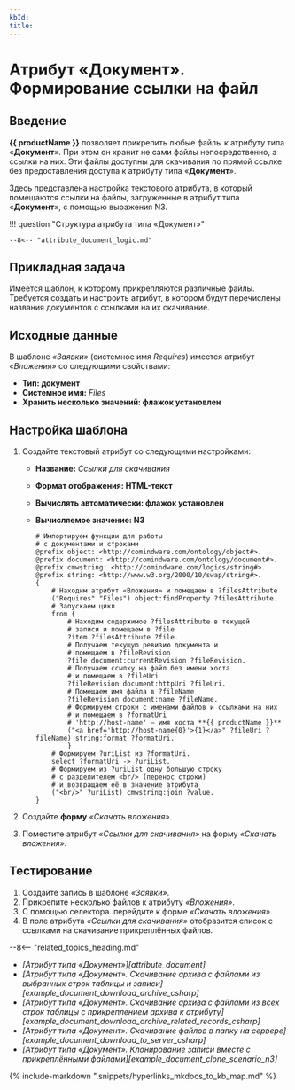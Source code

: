 ```yaml
---
kbId:
title:
---
```


# Атрибут «Документ». Формирование ссылки на файл

## Введение

**{{ productName }}** позволяет прикрепить любые файлы к атрибуту типа «**Документ**». При этом он хранит не сами файлы непосредственно, а ссылки на них. Эти файлы доступны для скачивания по прямой ссылке без предоставления доступа к атрибуту типа «**Документ**».

Здесь представлена настройка текстового атрибута, в который помещаются ссылки на файлы, загруженные в атрибут типа «**Документ**», с помощью выражения N3.

!!! question "Структура атрибута типа «Документ»"

    --8<-- "attribute_document_logic.md"

## Прикладная задача

Имеется шаблон, к которому прикрепляются различные файлы. Требуется создать и настроить атрибут, в котором будут перечислены названия документов с ссылками на их скачивание.

## Исходные данные

В шаблоне _«Заявки»_ (системное имя _Requires_) имеется атрибут _«Вложения»_ со следующими свойствами:

- **Тип: документ**
- **Системное имя:** _Files_
- **Хранить несколько значений: флажок установлен**

## Настройка шаблона

1. Создайте текстовый атрибут со следующими настройками:

    - **Название:** _Ссылки для скачивания_
    - **Формат отображения: HTML-текст**
    - **Вычислять автоматически: флажок установлен**
    - **Вычисляемое значение: N3**

        ``` turtle
        # Импортируем функции для работы
        # с документами и строками
        @prefix object: <http://comindware.com/ontology/object#>.
        @prefix document: <http://comindware.com/ontology/document#>.
        @prefix cmwstring: <http://comindware.com/logics/string#>.
        @prefix string: <http://www.w3.org/2000/10/swap/string#>.
        {
            # Находим атрибут «Вложения» и помещаем в ?filesAttribute
            ("Requires" "Files") object:findProperty ?filesAttribute.
            # Запускаем цикл
            from {
                # Находим содержимое ?filesAttribute в текущей
                # записи и помещаем в ?file
                ?item ?filesAttribute ?file.
                # Получаем текущую ревизию документа и
                # помещаем в ?fileRevision
                ?file document:currentRevision ?fileRevision.
                # Получаем ссылку на файл без имени хоста
                # и помещаем в ?fileUri
                ?fileRevision document:httpUri ?fileUri.
                # Помещаем имя файла в ?fileName
                ?fileRevision document:name ?fileName.
                # Формируем строки с именами файлов и ссылками на них
                # и помещаем в ?formatUri
                # 'http://host-name' — имя хоста **{{ productName }}**
                ("<a href='http://host-name{0}'>{1}</a>" ?fileUri ?fileName) string:format ?formatUri.
                }
            # Формируем ?uriList из ?formatUri.
            select ?formatUri -> ?uriList.
            # Формируем из ?uriList одну большую строку
            # с разделителем <br/> (перенос строки)
            # и возвращаем её в значение атрибута
            ("<br/>" ?uriList) cmwstring:join ?value.
        }
        ```

2. Создайте **форму** _«Скачать вложения»_.
3. Поместите атрибут _«Ссылки для скачивания»_ на форму _«Скачать вложения»_.

## Тестирование

1. Создайте запись в шаблоне _«Заявки»_.
2. Прикрепите несколько файлов к атрибуту _«Вложения»_.
3. С помощью селектора <em class="fa-light fa-angle-down anchor">‌</em> перейдите к форме _«Скачать вложения»_.
4. В поле атрибута _«Ссылки для скачивания»_ отобразится список с ссылками на скачивание прикреплённых файлов.

<div class="relatedTopics" markdown="block">

--8<-- "related_topics_heading.md"

- _[Атрибут типа «Документ»][attribute_document]_
- _[Атрибут типа «Документ». Скачивание архива с файлами из выбранных строк таблицы и записи][example_document_download_archive_csharp]_
- _[Атрибут типа «Документ». Скачивание архива с файлами из всех строк таблицы с прикреплением архива к атрибуту][example_document_download_archive_related_records_csharp]_
- _[Атрибут типа «Документ». Скачивание файлов в папку на сервере][example_document_download_to_server_csharp]_
- _[Атрибут типа «Документ». Клонирование записи вместе с прикреплёнными файлами][example_document_clone_scenario_n3]_

</div>

{% include-markdown ".snippets/hyperlinks_mkdocs_to_kb_map.md" %}